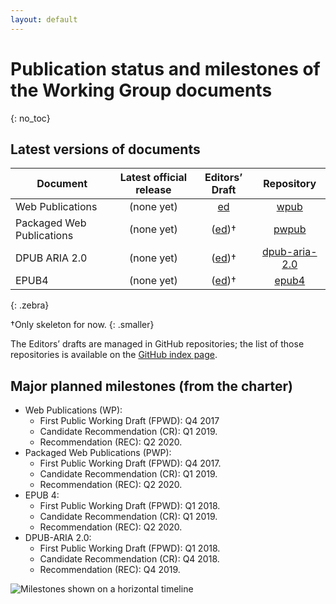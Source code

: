 ```yaml
---
layout: default
---
```


# Publication status and milestones of the Working Group documents
{: no_toc}

## Latest versions of documents

| Document | Latest official release | Editors’ Draft | Repository |
|----------|:-----------------------:|:--------------:|:----------:|
| Web Publications          | (none yet) | [ed](https://w3c.github.io/wpub/)          | [wpub](https://github.com/w3c/wpub/)                  |
| Packaged Web Publications | (none yet) | ([ed](https://w3c.github.io/pwpub/))†         | [pwpub](https://github.com/w3c/pwpub/)                |
| DPUB ARIA 2.0             | (none yet) | ([ed](https://w3c.github.io/dpub-aria-2.0/))† | [dpub-aria-2.0](https://github.com/w3c/dpub-aria-2.0) |
| EPUB4                     | (none yet) | ([ed](https://w3c.github.io/epub4/))†         | [epub4](https://github.com/w3c/epub4/)                |
{: .zebra}

†Only skeleton for now.
{: .smaller}

<!-- <div data-apiary="specifications"></div> -->

The Editors’ drafts are managed in GitHub repositories; the list of those repositories is available on the [GitHub index page](https://github.com/search?q=topic%3Apubl-wg+org%3Aw3c&type=Repositories).

## Major planned milestones (from the charter)

* Web Publications (WP):
    * First Public Working Draft (FPWD): Q4 2017
    * Candidate Recommendation (CR): Q1 2019.
    * Recommendation (REC): Q2 2020.
* Packaged Web Publications (PWP):
    * First Public Working Draft (FPWD): Q4 2017.
    * Candidate Recommendation (CR): Q1 2019.
    * Recommendation (REC): Q2 2020.
* EPUB 4:
    * First Public Working Draft (FPWD): Q1 2018.
    * Candidate Recommendation (CR): Q1 2019.
    * Recommendation (REC): Q2 2020.
* DPUB-ARIA 2.0:
    * First Public Working Draft (FPWD): Q1 2018.
    * Candidate Recommendation (CR): Q4 2018.
    * Recommendation (REC): Q4 2019.

![Milestones shown on a horizontal timeline](https://www.w3.org/2017/04/publ-wg-charter/figures/timeline.svg)
